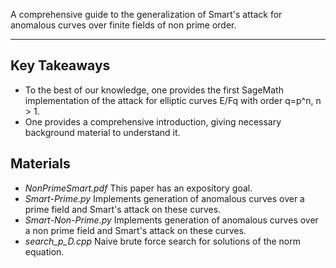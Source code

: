 A comprehensive guide to the generalization of Smart's attack for anomalous curves over finite fields of non prime order.
***

## Key Takeaways

+ To the best of our knowledge, one provides the first SageMath implementation of the attack for elliptic curves E/Fq with order q=p^n, n > 1.
+ One provides a comprehensive introduction, giving necessary background material to understand it.

## Materials 

+ _NonPrimeSmart.pdf_ This paper has an expository goal.
+ _Smart-Prime.py_ Implements generation of anomalous curves over a prime field and Smart's attack on these curves.
+ _Smart-Non-Prime.py_ Implements generation of anomalous curves over a non prime field and Smart's attack on these curves.
+ _search_p_D.cpp_ Naive brute force search for solutions of the norm equation.
